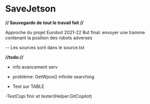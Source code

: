 # SaveJetson

**// Sauvegarde de tout le travail fait //**


Approche du projet Eurobot 2021-22 
But final: envoyer une tramme contenant la position des robots adverses 


-- Les sources sont dans le source.txt

**//todo://** 

- info avancement serv

- problème: GetWpos() infinite searching
- Test sur TABLE


-TestCopi finir et tester(Helper:GitCopilot) 


